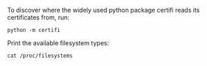 
To discover where the widely used python package certifi reads its certificates from, run:

    python -m certifi



Print the available filesystem types:

    cat /proc/filesystems

